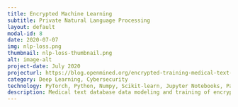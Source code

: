 ```yaml
---
title: Encrypted Machine Learning
subtitle: Private Natural Language Processing
layout: default
modal-id: 8
date: 2020-07-07
img: nlp-loss.png
thumbnail: nlp-loss-thumbnail.png
alt: image-alt
project-date: July 2020
projecturl: https://blog.openmined.org/encrypted-training-medical-text-syfertext/
category: Deep Learning, Cybersecurity
technology: PyTorch, Python, Numpy, Scikit-learn, Jupyter Notebooks, Pandas, Seaborn
description: Medical text database data modeling and training of encrypted Natural Language Processing (NLP) text classification model using privacy protecting PyTorch libraries.
---
```

